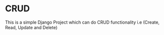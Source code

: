 # CRUD

This is a simple Django Project which can do CRUD functionality i.e (Create, Read, Update and Delete)
